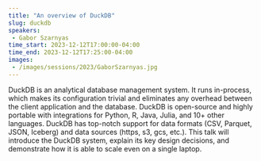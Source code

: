```yaml
---
title: "An overview of DuckDB"
slug: duckdb
speakers:
 - Gabor Szarnyas
time_start: 2023-12-12T17:00:00-04:00
time_end: 2023-12-12T17:25:00-04:00
images: 
 - /images/sessions/2023/GaborSzarnyas.jpg
---
```


DuckDB is an analytical database management system. It runs in-process, which makes its configuration trivial and eliminates any overhead between the client application and the database. DuckDB is open-source and highly portable with integrations for Python, R, Java, Julia, and 10+ other languages. DuckDB has top-notch support for data formats (CSV, Parquet, JSON, Iceberg) and data sources (https, s3, gcs, etc.). This talk will introduce the DuckDB system, explain its key design decisions, and demonstrate how it is able to scale even on a single laptop.